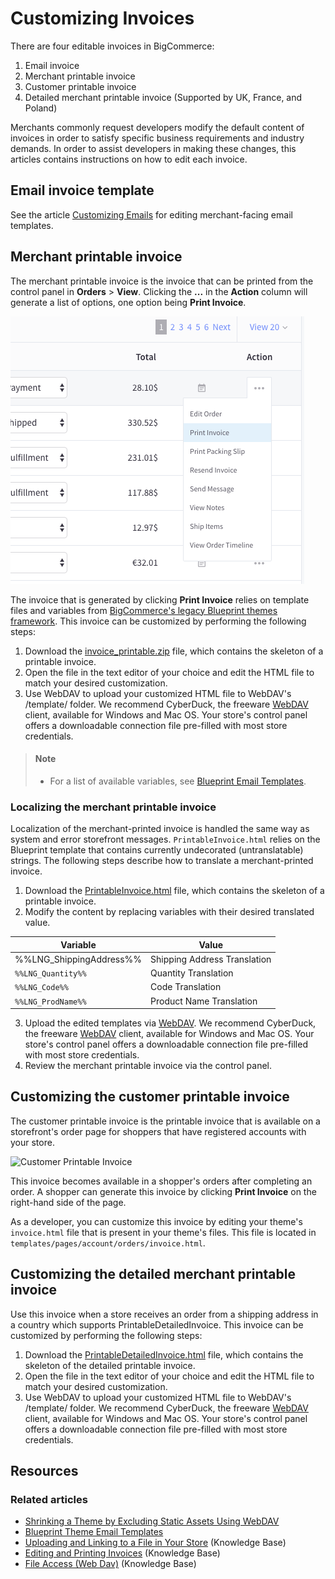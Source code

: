 # Customizing Invoices



There are four editable invoices in BigCommerce:


1. Email invoice
2. Merchant printable invoice
3. Customer printable invoice
4. Detailed merchant printable invoice (Supported by UK, France, and Poland)

Merchants commonly request developers modify the default content of invoices in order to satisfy specific business requirements and industry demands. In order to assist developers in making these changes, this articles contains instructions on how to edit each invoice.

## Email invoice template

See the article [Customizing Emails](https://bigcommerce-dev-center.netlify.app/stencil-docs/additional-customization/customizing-invoices) for editing merchant-facing email templates.

## Merchant printable invoice

The merchant printable invoice is the invoice that can be printed from the control panel in **Orders** > **View**. Clicking the **...** in the **Action** column will generate a list of options, one option being **Print Invoice**.


![Print Order Invoice](https://raw.githubusercontent.com/bigcommerce/dev-docs/master/assets/images/customizing_invoice_print_order_invoice.png "Order Invoice")

The invoice that is generated by clicking **Print Invoice** relies on template files and variables from [BigCommerce's legacy Blueprint themes framework](/legacy/blueprint-themes/blueprint-email-templates). This invoice can be customized by performing the following steps:


1. Download the [invoice_printable.zip](https://storage.googleapis.com/bigcommerce-production-dev-center/template-files/invoice_printable.zip) file, which contains the skeleton of a printable invoice.
2. Open the file in the text editor of your choice and edit the HTML file to match your desired customization.
3. Use WebDAV to upload your customized HTML file to WebDAV's /template/ folder. We recommend CyberDuck, the freeware [WebDAV](https://support.bigcommerce.com/s/article/File-Access-WebDAV#webdav-client) client, available for Windows and Mac OS. Your store's control panel offers a downloadable connection file pre-filled with most store credentials.

<!-- theme: info -->
> #### Note
> * For a list of available variables, see [Blueprint Email Templates](/legacy/blueprint-themes/blueprint-email-templates).

 
### Localizing the merchant printable invoice

Localization of the merchant-printed invoice is handled the same way as system and error storefront messages. `PrintableInvoice.html` relies on the Blueprint template that contains currently undecorated (untranslatable) strings. The following steps describe how to translate a merchant-printed invoice.

1. Download the [PrintableInvoice.html](https://storage.googleapis.com/bigcommerce-production-dev-center/template-files/invoice_printable.zip) file, which contains the skeleton of a printable invoice.
2. Modify the content by replacing variables with their desired translated value.

| Variable | Value |
|-|-|
| %%LNG_ShippingAddress%% | Shipping Address Translation |
|`%%LNG_Quantity%%`| Quantity Translation|
|`%%LNG_Code%%`| Code Translation |
|`%%LNG_ProdName%%`| Product Name Translation |


3. Upload the edited templates via [WebDAV](https://support.bigcommerce.com/s/article/File-Access-WebDAV#webdav-client). We recommend CyberDuck, the freeware [WebDAV](https://support.bigcommerce.com/s/article/File-Access-WebDAV#webdav-client) client, available for Windows and Mac OS. Your store's control panel offers a downloadable connection file pre-filled with most store credentials.
4. Review the merchant printable invoice via the control panel.

## Customizing the customer printable invoice

The customer printable invoice is the printable invoice that is available on a storefront's order page for shoppers that have registered accounts with your store.

![Customer Printable Invoice](//s3.amazonaws.com/user-content.stoplight.io/6116/1563210752661 "Customer Printable Invoice")

This invoice becomes available in a shopper's orders after completing an order. A shopper can generate this invoice by clicking **Print Invoice** on the right-hand side of the page.

As a developer, you can customize this invoice by editing your theme's `invoice.html` file that is present in your theme's files. This file is located in `templates/pages/account/orders/invoice.html`.

## Customizing the detailed merchant printable invoice

Use this invoice when a store receives an order from a shipping address in a country which supports PrintableDetailedInvoice. This invoice can be customized by performing the following steps:

1. Download the [PrintableDetailedInvoice.html](https://storage.googleapis.com/bigcommerce-production-dev-center/template-files/PrintableDetailedInvoice.html) file, which contains the skeleton of the detailed printable invoice.
2. Open the file in the text editor of your choice and edit the HTML file to match your desired customization.
3. Use WebDAV to upload your customized HTML file to WebDAV's /template/ folder. We recommend CyberDuck, the freeware [WebDAV](https://support.bigcommerce.com/s/article/File-Access-WebDAV#webdav-client) client, available for Windows and Mac OS. Your store's control panel offers a downloadable connection file pre-filled with most store credentials.


## Resources

### Related articles
* [Shrinking a Theme by Excluding Static Assets Using WebDAV](https://bigcommerce-dev-center.netlify.app/stencil-docs/deployment/checking-a-themes-size#shrinking-a-theme)
* [Blueprint Theme Email Templates](/legacy/blueprint-themes/blueprint-email-templates)
* [Uploading and Linking to a File in Your Store](https://support.bigcommerce.com/s/article/How-do-I-add-and-link-to-a-file-in-my-store#upload-a-file) (Knowledge Base)
* [Editing and Printing Invoices](https://support.bigcommerce.com/s/article/Invoices#custom) (Knowledge Base)
* [File Access (Web Dav)](https://support.bigcommerce.com/s/article/File-Access-WebDAV) (Knowledge Base)
